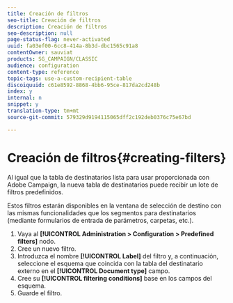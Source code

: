 ```yaml
---
title: Creación de filtros
seo-title: Creación de filtros
description: Creación de filtros
seo-description: null
page-status-flag: never-activated
uuid: fa03ef00-6cc8-414a-8b3d-dbc1565c91a8
contentOwner: sauviat
products: SG_CAMPAIGN/CLASSIC
audience: configuration
content-type: reference
topic-tags: use-a-custom-recipient-table
discoiquuid: c61e8592-8868-4bb6-95ce-817da2cd248b
index: y
internal: n
snippet: y
translation-type: tm+mt
source-git-commit: 579329d9194115065dff2c192deb0376c75e67bd

---
```



# Creación de filtros{#creating-filters}

Al igual que la tabla de destinatarios lista para usar proporcionada con Adobe Campaign, la nueva tabla de destinatarios puede recibir un lote de filtros predefinidos.

Estos filtros estarán disponibles en la ventana de selección de destino con las mismas funcionalidades que los segmentos para destinatarios (mediante formularios de entrada de parámetros, carpetas, etc.).

1. Vaya al **[!UICONTROL Administration > Configuration > Predefined filters]** nodo.
1. Cree un nuevo filtro.
1. Introduzca el nombre **[!UICONTROL Label]** del filtro y, a continuación, seleccione el esquema que coincida con la tabla del destinatario externo en el **[!UICONTROL Document type]** campo.
1. Cree su **[!UICONTROL filtering conditions]** base en los campos del esquema.
1. Guarde el filtro.


